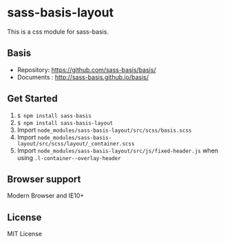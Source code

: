 # sass-basis-layout
This is a css module for sass-basis.

## Basis
* Repository: https://github.com/sass-basis/basis/
* Documents : http://sass-basis.github.io/basis/

## Get Started
1. `$ npm install sass-basis`
1. `$ npm install sass-basis-layout`
1. Import `node_modules/sass-basis-layout/src/scss/basis.scss`
1. Import `node_modules/sass-basis-layout/src/scss/layout/_container.scss`
1. Import `node_modules/sass-basis-layout/src/js/fixed-header.js` when using `.l-container--overlay-header`

## Browser support
Modern Browser and IE10+

## License
MIT License
